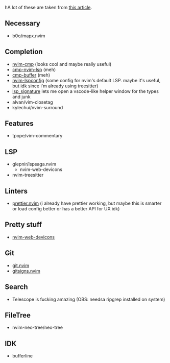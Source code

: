 hA lot of these are taken from [this article](https://dev.to/craftzdog/my-neovim-setup-for-react-typescript-tailwind-css-etc-58fb).

## Necessary
- b0o/mapx.nvim

## Completion
- [nvim-cmp](https://github.com/hrsh7th/nvim-cmp) (looks cool and maybe really useful)
- [cmp-nvim-lsp](https://github.com/hrsh7th/cmp-nvim-lsp) (meh)
- [cmp-buffer](https://github.com/hrsh7th/cmp-buffer) (meh)
- [nvim-lspconfig](https://github.com/neovim/nvim-lspconfig) (some config for nvim's default LSP. maybe it's useful, but idk since i'm already using treesitter)
- [lsp_signature](https://github.com/ray-x/lsp_signature.nvim) lets me open a vscode-like helper window for the types and junk
- alvan/vim-closetag
- kylechui/nvim-surround

## Features
- tpope/vim-commentary

## LSP
- glepnir/lspsaga.nvim
	- nvim-web-devicons
- nvim-treesitter

## Linters
- [prettier.nvim](https://github.com/MunifTanjim/prettier.nvim) (i already have prettier working, but maybe this is smarter or load config better or has a better API for UX idk)

## Pretty stuff
- [nvim-web-devicons](https://github.com/nvim-tree/nvim-web-devicons)

## Git
- [git.nvim](https://github.com/dinhhuy258/git.nvim)
- [gitsigns.nvim](https://github.com/lewis6991/gitsigns.nvim)

## Search
- Telescope is fucking amazing (OBS: needsa ripgrep installed on system)

## FileTree
- nvim-neo-tree/neo-tree
## IDK
- bufferline